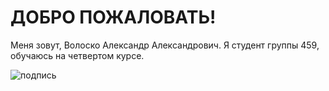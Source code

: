 # ДОБРО ПОЖАЛОВАТЬ!
Меня зовут, Волоско Александр Александрович.
Я студент группы 459, обучаюсь на четвертом курсе.


![подпись](https://user-images.githubusercontent.com/114470459/192462413-507889b5-bce8-4553-9a6d-48cff299298c.png)
